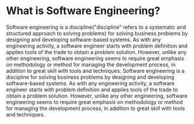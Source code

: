 # What is Software Engineering?
Software engineering is a discipline("discipline" refers to a systematic and structured approach to solving problems) for solving business problems by designing and developing software-based systems. As with any engineering activity, a software engineer starts with problem definition and applies tools of the trade to obtain a problem solution. However, unlike any other engineering, software engineering seems to require great emphasis on methodology or method for managing the development process, in addition to great skill with tools and techniques. Software engineering is a discipline for solving business problems by designing and developing software-based systems. As with any engineering activity, a software engineer starts with problem definition and applies tools of the trade to obtain a problem solution. However, unlike any other engineering, software engineering seems to require great emphasis on methodology or method for managing the development process, in addition to great skill with tools and techniques.
